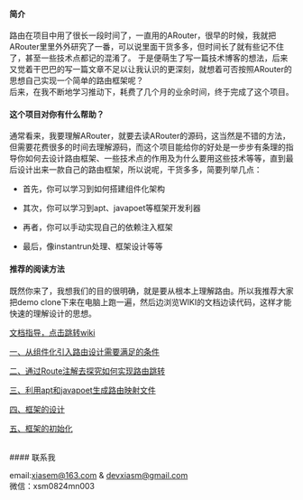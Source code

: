 #### 简介
路由在项目中用了很长一段时间了，一直用的ARouter，很早的时候，我就把ARouter里里外外研究了一番，可以说里面干货多多，但时间长了就有些记不住了，甚至一些技术点都记的混淆了。
于是便萌生了写一篇技术博客的想法，后来又觉着干巴巴的写一篇文章不足以让我认识的更深刻，就想着可否按照ARouter的思想自己实现一个简单的路由框架呢？<br/>
后来，在我不断地学习推动下，耗费了几个月的业余时间，终于完成了这个项目。
#### 这个项目对你有什么帮助？
通常看来，我要理解ARouter，就要去读ARouter的源码，这当然是不错的方法，但需要花费很多的时间去理解源码，而这个项目能给你的好处是一步步有条理的指导你如何去设计路由框架、一些技术点的作用及为什么要用这些技术等等，直到最后设计出来一款自己的路由框架，所以说呢，干货多多，简要列举几点：

* 首先，你可以学习到如何搭建组件化架构

* 其次，你可以学习到apt、javapoet等框架开发利器

* 再者，你可以手动实现自己的依赖注入框架

* 最后，像instantrun处理、框架设计等等

#### 推荐的阅读方法
既然你来了，我想我们的目的很明确，就是要从根本上理解路由。所以我推荐大家把demo clone下来在电脑上跑一遍，然后边浏览WIKI的文档边读代码，这样才能快速的理解设计的思想。<br/>

[文档指导，点击跳转wiki](https://github.com/Xiasm/EasyRouter/wiki)

[一、从组件化引入路由设计需要满足的条件](https://github.com/Xiasm/EasyRouter/wiki/%E4%BB%8E%E7%BB%84%E4%BB%B6%E5%8C%96%E5%BC%95%E5%85%A5%E8%B7%AF%E7%94%B1%E8%AE%BE%E8%AE%A1%E9%9C%80%E8%A6%81%E6%BB%A1%E8%B6%B3%E7%9A%84%E6%9D%A1%E4%BB%B6)

[二、通过Route注解去探究如何实现路由跳转](https://github.com/Xiasm/EasyRouter/wiki/%E9%80%9A%E8%BF%87Route%E6%B3%A8%E8%A7%A3%E5%8E%BB%E6%8E%A2%E7%A9%B6%E5%A6%82%E4%BD%95%E5%AE%9E%E7%8E%B0%E8%B7%AF%E7%94%B1%E8%B7%B3%E8%BD%AC)
<br/>

[三、利用apt和javapoet生成路由映射文件](https://github.com/Xiasm/EasyRouter/wiki/%E5%88%A9%E7%94%A8apt%E5%92%8Cjavapoet%E7%94%9F%E6%88%90%E8%B7%AF%E7%94%B1%E6%98%A0%E5%B0%84%E6%96%87%E4%BB%B6)
<br/>

[四、框架的设计](https://github.com/Xiasm/EasyRouter/wiki/%E6%A1%86%E6%9E%B6%E7%9A%84%E8%AE%BE%E8%AE%A1)
<br/>

[五、框架的初始化](https://github.com/Xiasm/EasyRouter/wiki/%E6%A1%86%E6%9E%B6%E7%9A%84%E5%88%9D%E5%A7%8B%E5%8C%96)
<br/>

<br/>
#### 联系我

email:xiasem@163.com & devxiasm@gmail.com<br/>
微信：xsm0824mn003

